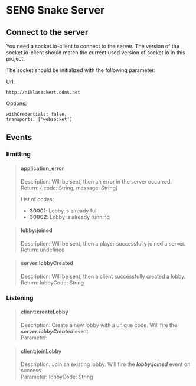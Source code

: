 # SENG Snake Server
## Connect to the server
You need a socket.io-client to connect to the server.
The version of the socket.io-client should match the current used version of socket.io in this project.

The socket should be initialized with the following parameter:

Url:

    http://niklaseckert.ddns.net
Options:

    withCredentials: false,
    transports: ['websocket']

## Events
### Emitting
> #### application_error
> Description: Will be sent, then an error in the server occurred.<br>
> Return: { code: String, message: String}
> 
> List of codes:
> * **30001**: Lobby is already full<br>
> * **30002**: Lobby is already running

> #### lobby:joined
> Description: Will be sent, then a player successfully joined a server.<br>
> Return: undefined

> #### server:lobbyCreated
> Description: Will be sent, then a client successfully created a lobby.<br>
> Return: lobbyCode: String
### Listening
> #### client:createLobby
> Description: Create a new lobby with a unique code. Will fire the ***server:lobbyCreated*** event.<br> 
> Parameter: 

> #### client:joinLobby
> Description: Join an existing lobby. Will fire the ***lobby:joined*** event on success.<br>
> Parameter: lobbyCode: String


